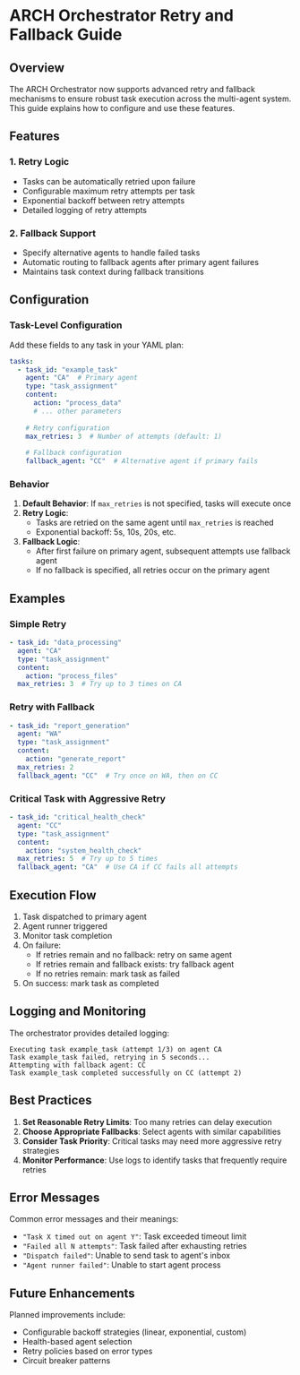 # ARCH Orchestrator Retry and Fallback Guide

## Overview

The ARCH Orchestrator now supports advanced retry and fallback mechanisms to ensure robust task execution across the multi-agent system. This guide explains how to configure and use these features.

## Features

### 1. Retry Logic
- Tasks can be automatically retried upon failure
- Configurable maximum retry attempts per task
- Exponential backoff between retry attempts
- Detailed logging of retry attempts

### 2. Fallback Support
- Specify alternative agents to handle failed tasks
- Automatic routing to fallback agents after primary agent failures
- Maintains task context during fallback transitions

## Configuration

### Task-Level Configuration

Add these fields to any task in your YAML plan:

```yaml
tasks:
  - task_id: "example_task"
    agent: "CA"  # Primary agent
    type: "task_assignment"
    content:
      action: "process_data"
      # ... other parameters
    
    # Retry configuration
    max_retries: 3  # Number of attempts (default: 1)
    
    # Fallback configuration
    fallback_agent: "CC"  # Alternative agent if primary fails
```

### Behavior

1. **Default Behavior**: If `max_retries` is not specified, tasks will execute once
2. **Retry Logic**: 
   - Tasks are retried on the same agent until `max_retries` is reached
   - Exponential backoff: 5s, 10s, 20s, etc.
3. **Fallback Logic**:
   - After first failure on primary agent, subsequent attempts use fallback agent
   - If no fallback is specified, all retries occur on the primary agent

## Examples

### Simple Retry
```yaml
- task_id: "data_processing"
  agent: "CA"
  type: "task_assignment"
  content:
    action: "process_files"
  max_retries: 3  # Try up to 3 times on CA
```

### Retry with Fallback
```yaml
- task_id: "report_generation"
  agent: "WA"
  type: "task_assignment"
  content:
    action: "generate_report"
  max_retries: 2
  fallback_agent: "CC"  # Try once on WA, then on CC
```

### Critical Task with Aggressive Retry
```yaml
- task_id: "critical_health_check"
  agent: "CC"
  type: "task_assignment"
  content:
    action: "system_health_check"
  max_retries: 5  # Try up to 5 times
  fallback_agent: "CA"  # Use CA if CC fails all attempts
```

## Execution Flow

1. Task dispatched to primary agent
2. Agent runner triggered
3. Monitor task completion
4. On failure:
   - If retries remain and no fallback: retry on same agent
   - If retries remain and fallback exists: try fallback agent
   - If no retries remain: mark task as failed
5. On success: mark task as completed

## Logging and Monitoring

The orchestrator provides detailed logging:

```
Executing task example_task (attempt 1/3) on agent CA
Task example_task failed, retrying in 5 seconds...
Attempting with fallback agent: CC
Task example_task completed successfully on CC (attempt 2)
```

## Best Practices

1. **Set Reasonable Retry Limits**: Too many retries can delay execution
2. **Choose Appropriate Fallbacks**: Select agents with similar capabilities
3. **Consider Task Priority**: Critical tasks may need more aggressive retry strategies
4. **Monitor Performance**: Use logs to identify tasks that frequently require retries

## Error Messages

Common error messages and their meanings:

- `"Task X timed out on agent Y"`: Task exceeded timeout limit
- `"Failed all N attempts"`: Task failed after exhausting retries
- `"Dispatch failed"`: Unable to send task to agent's inbox
- `"Agent runner failed"`: Unable to start agent process

## Future Enhancements

Planned improvements include:
- Configurable backoff strategies (linear, exponential, custom)
- Health-based agent selection
- Retry policies based on error types
- Circuit breaker patterns